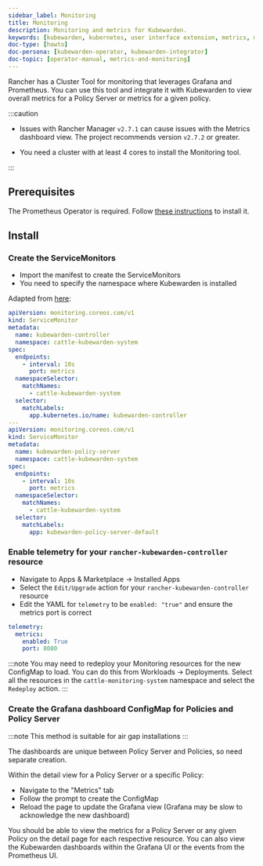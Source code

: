 ```yaml
---
sidebar_label: Monitoring
title: Monitoring
description: Monitoring and metrics for Kubewarden.
keywords: [kubewarden, kubernetes, user interface extension, metrics, monitoring]
doc-type: [howto]
doc-persona: [kubewarden-operator, kubewarden-integrator]
doc-topic: [operator-manual, metrics-and-monitoring]
---
```


Rancher has a Cluster Tool for monitoring that leverages Grafana and Prometheus.
You can use this tool and integrate it with Kubewarden to view overall metrics for a Policy Server or metrics for a given policy.

:::caution

- Issues with Rancher Manager `v2.7.1` can cause issues with the Metrics dashboard view. The project recommends version `v2.7.2` or greater.

- You need a cluster with at least 4 cores to install the Monitoring tool.

:::

## Prerequisites

The Prometheus Operator is required.
Follow [these instructions](../telemetry/30-metrics-qs.md#install-prometheus) to install it.

## Install

### Create the ServiceMonitors

- Import the manifest to create the ServiceMonitors
- You need to specify the namespace where Kubewarden is installed

Adapted from [here](../telemetry/30-metrics-qs.md):

```yaml
apiVersion: monitoring.coreos.com/v1
kind: ServiceMonitor
metadata:
  name: kubewarden-controller
  namespace: cattle-kubewarden-system
spec:
  endpoints:
    - interval: 10s 
      port: metrics
  namespaceSelector:
    matchNames:
      - cattle-kubewarden-system
  selector:
    matchLabels:
      app.kubernetes.io/name: kubewarden-controller
---
apiVersion: monitoring.coreos.com/v1
kind: ServiceMonitor
metadata:
  name: kubewarden-policy-server
  namespace: cattle-kubewarden-system
spec:
  endpoints:
    - interval: 10s
      port: metrics
  namespaceSelector:
    matchNames:
      - cattle-kubewarden-system
  selector:
    matchLabels:
      app: kubewarden-policy-server-default
```

### Enable telemetry for your `rancher-kubewarden-controller` resource

- Navigate to Apps & Marketplace → Installed Apps
- Select the `Edit/Upgrade` action for your `rancher-kubewarden-controller` resource
- Edit the YAML for `telemetry` to be `enabled: "true"` and ensure the metrics port is correct

```yml
telemetry:
  metrics:
    enabled: True
    port: 8080
```

:::note
You may need to redeploy your Monitoring resources for the new ConfigMap to load.
You can do this from Workloads → Deployments.
Select all the resources in the `cattle-monitoring-system` namespace and select the `Redeploy` action.
:::

### Create the Grafana dashboard ConfigMap for Policies and Policy Server

:::note
This method is suitable for air gap installations
:::

The dashboards are unique between Policy Server and Policies,
so need separate creation.

Within the detail view for a Policy Server or a specific Policy:

- Navigate to the "Metrics" tab
- Follow the prompt to create the ConfigMap
- Reload the page to update the Grafana view (Grafana may be slow to acknowledge the new dashboard)

You should be able to view the metrics for a Policy Server or any given Policy on the detail page for each respective resource.
You can also view the Kubewarden dashboards within the Grafana UI or the events from the Prometheus UI.
